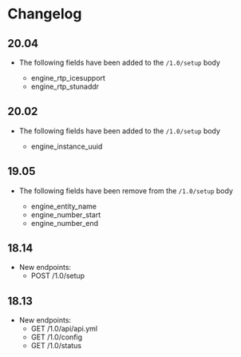 # Changelog

## 20.04

* The following fields have been added to the `/1.0/setup` body

  - engine_rtp_icesupport
  - engine_rtp_stunaddr


## 20.02

* The following fields have been added to the `/1.0/setup` body

  - engine_instance_uuid


## 19.05

* The following fields have been remove from the `/1.0/setup` body

  - engine_entity_name
  - engine_number_start
  - engine_number_end


## 18.14

* New endpoints:
  - POST /1.0/setup

## 18.13

* New endpoints:
  - GET /1.0/api/api.yml
  - GET /1.0/config
  - GET /1.0/status
